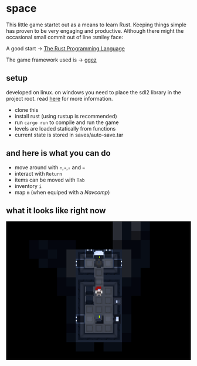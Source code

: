 space
=====

This little game startet out as a means to learn Rust. Keeping things simple has proven to be very engaging and productive. Although there might the occasional small commit out of line :smiley face:

A good start → [The Rust Programming Language](https://doc.rust-lang.org/book/second-edition/index.html "The Rust Programming Language")

The game framework used is → [ggez](http://ggez.rs/ "ggez game framework")

setup
-----

developed on linux. on windows you need to place the sdl2 library in the project root. read [here](https://github.com/ggez/ggez/blob/master/docs/FAQ.md#how-do-i-build-on-platform-x "ggez game framework") for more information.

* clone this
* install rust (using rustup is recommended)
* run `cargo run` to compile and run the game
* levels are loaded statically from functions
* current state is stored in saves/auto-save.tar

and here is what you can do
---------------------------

* move around with `↑`,`→`,`↓` and `←`
* interact with `Return`
* items can be moved with `Tab`
* inventory `i`
* map `m` (when equiped with a *Navcomp*)

what it looks like right now
----------------------------

![a screenshot of an early stage in development](screenshot.png "Onboard a simple ship. You can see storages next to the player character, the main ship console on the front and the exit on the right. The generator powers the circuitry from the back of the ship.")